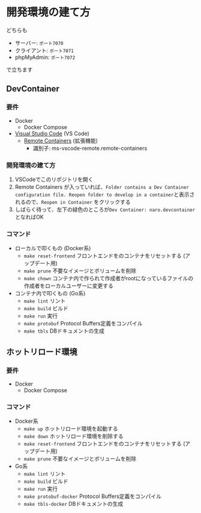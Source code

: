 # 開発環境の建て方

どちらも

- サーバー: `ポート7070`
- クライアント: `ポート7071`
- phpMyAdmin: `ポート7072`

で立ちます

## DevContainer

### 要件

- Docker
  - Docker Compose
- [Visual Studio Code](https://azure.microsoft.com/ja-jp/products/visual-studio-code/) (VS Code)
  - [Remote Containers](https://marketplace.visualstudio.com/items?itemName=ms-vscode-remote.remote-containershttps://marketplace.visualstudio.com/items?itemName=ms-vscode-remote.remote-containers) (拡張機能)
    - 識別子: ms-vscode-remote.remote-containers

### 開発環境の建て方

1. VSCodeでこのリポジトリを開く
1. Remote Containers が入っていれば、`Folder contains a Dev Container configuration file. Reopen folder to develop in a container`と表示されるので、`Reopen in Container` をクリックする
1. しばらく待って、左下の緑色のところが`Dev Container: naro.devcontainer`となればOK

### コマンド

- ローカルで叩くもの (Docker系)
  - `make reset-frontend` フロントエンドをのコンテナをリセットする (アップデート用)
  - `make prune`          不要なイメージとボリュームを削除
  - `make chown`          コンテナ内で作られて作成者がrootになっているファイルの作成者をローカルユーザーに変更する
- コンテナ内で叩くもの (Go系)
  - `make lint`           リント
  - `make build`          ビルド
  - `make run`            実行
  - `make protobuf`       Protocol Buffers定義をコンパイル
  - `make tbls`           DBドキュメントの生成

## ホットリロード環境

### 要件

- Docker
  - Docker Compose

### コマンド

- Docker系
  - `make up`               ホットリロード環境を起動する
  - `make down`             ホットリロード環境を削除する
  - `make reset-frontend`   フロントエンドをのコンテナをリセットする (アップデート用)
  - `make prune`            不要なイメージとボリュームを削除
- Go系
  - `make lint`             リント
  - `make build`            ビルド
  - `make run`              実行
  - `make protobuf-docker`  Protocol Buffers定義をコンパイル
  - `make tbls-docker`      DBドキュメントの生成

